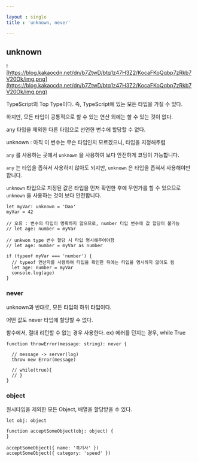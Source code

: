 ```yaml
---

layout : single
title : 'unknown, never'

---
```


## **unknown**

![https://blog.kakaocdn.net/dn/b7ZtwD/btq1z47H3Z2/KocaFKoQqbp7zRkb7V20Ok/img.png](https://blog.kakaocdn.net/dn/b7ZtwD/btq1z47H3Z2/KocaFKoQqbp7zRkb7V20Ok/img.png)



TypeScript의 Top Type이다. 즉, TypeScript에 있는 모든 타입을 가질 수 있다.

하지만, 모든 타입이 공통적으로 할 수 있는 연산 외에는 할 수 있는 것이 없다.

any 타입을 제외한 다른 타입으로 선언한 변수에 할당할 수 없다.

unknown :  아직 이 변수는 무슨 타입인지 모르겠으니, 타입을 지정해주렴

`any` 를 사용하는 곳에서 `unknown` 을 사용하여 보다 안전하게 코딩이 가능합니다.

`any` 는 타입을 좁혀서 사용하지 않아도 되지만, `unknown` 은 타입을 좁혀서 사용해야만 합니다.

`unknown` 타입으로 지정된 값은 타입을 먼저 확인한 후에 무언가를 할 수 있으므로 `unknown` 을 사용하는 것이 보다 안전합니다.

```tsx
let myVar: unknown = 'Dao'
myVar = 42

// 오류 : 변수의 타입이 명확하지 않으므로, number 타입 변수에 값 할당이 불가능
// let age: number = myVar

// unkwon type 변수 할당 시 타입 명시해주어야함
// let age: number = myVar as number

if (typeof myVar === 'number') {
  // typeof 연산자를 사용하여 타입을 확인한 뒤에는 타입을 명시하지 않아도 됨
  let age: number = myVar
  console.log(age)
}
```

### **never**

unknown과 반대로, 모든 타입의 하위 타입이다.

어떤 값도 never 타입에 할당할 수 없다.

함수에서, 절대 리턴할 수 없는 경우 사용한다.   ex) 에러를 던지는 경우, while True

```tsx
function throwError(message: string): never {

  // message -> server(log)
  throw new Error(message)

  // while(true){
  // }
}
```

### object

원시타입을 제외한 모든 Object, 배열을 할당받을 수 있다.

```tsx
let obj: object

function acceptSomeObject(obj: object) {
}

acceptSomeObject({ name: '흑기사' })
acceptSomeObject({ category: 'speed' })
```